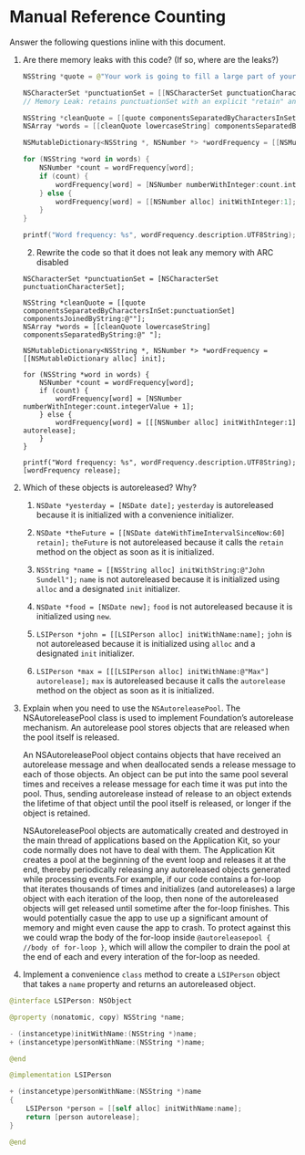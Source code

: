 # Manual Reference Counting

Answer the following questions inline with this document.

1. Are there memory leaks with this code? (If so, where are the leaks?)

	```swift
	NSString *quote = @"Your work is going to fill a large part of your life, and the only way to be truly satisfied is to do what you believe is great work. And the only way to do great work is to love what you do. If you haven't found it yet, keep looking. Don't settle. As with all matters of the heart, you'll know when you find it. - Steve Jobs";

	NSCharacterSet *punctuationSet = [[NSCharacterSet punctuationCharacterSet] retain];
    // Memory Leak: retains punctuationSet with an explicit "retain" and never calls release
    
	NSString *cleanQuote = [[quote componentsSeparatedByCharactersInSet:punctuationSet] componentsJoinedByString:@""];
	NSArray *words = [[cleanQuote lowercaseString] componentsSeparatedByString:@" "];

	NSMutableDictionary<NSString *, NSNumber *> *wordFrequency = [[NSMutableDictionary alloc] init]; // Memory Leak: retains wordFrequency with "alloc" and "init" and never calls release

	for (NSString *word in words) {
		NSNumber *count = wordFrequency[word];
		if (count) {
			wordFrequency[word] = [NSNumber numberWithInteger:count.integerValue + 1];
		} else {
			wordFrequency[word] = [[NSNumber alloc] initWithInteger:1]; // Memory Leak: retains an unnamed NSNumber object with "alloc" and never calls release
		}
	}

	printf("Word frequency: %s", wordFrequency.description.UTF8String);
	```

	2. Rewrite the code so that it does not leak any memory with ARC disabled
    
    ```
    NSCharacterSet *punctuationSet = [NSCharacterSet punctuationCharacterSet];

    NSString *cleanQuote = [[quote componentsSeparatedByCharactersInSet:punctuationSet] componentsJoinedByString:@""];
    NSArray *words = [[cleanQuote lowercaseString] componentsSeparatedByString:@" "];

    NSMutableDictionary<NSString *, NSNumber *> *wordFrequency = [[NSMutableDictionary alloc] init];

    for (NSString *word in words) {
        NSNumber *count = wordFrequency[word];
        if (count) {
            wordFrequency[word] = [NSNumber numberWithInteger:count.integerValue + 1];
        } else {
            wordFrequency[word] = [[[NSNumber alloc] initWithInteger:1] autorelease];
        }
    }

    printf("Word frequency: %s", wordFrequency.description.UTF8String);
    [wordFrequency release];
    ```

2. Which of these objects is autoreleased?  Why?

	1. `NSDate *yesterday = [NSDate date];`
            `yesterday` is autoreleased because it is initialized with a convenience initializer.
	
	2. `NSDate *theFuture = [[NSDate dateWithTimeIntervalSinceNow:60] retain];`
            `theFuture` is not autoreleased because it calls the `retain` method on the object as soon as it is initialized.
	
	3. `NSString *name = [[NSString alloc] initWithString:@"John Sundell"];`
            `name` is not autoreleased because it is initialized using `alloc` and a designated `init` initializer.
	
	4. `NSDate *food = [NSDate new];`
            `food` is not autoreleased because it is initialized using `new`.
	
	5. `LSIPerson *john = [[LSIPerson alloc] initWithName:name];`
            `john` is not autoreleased because it is initialized using `alloc` and a designated `init` initializer.
	
	6. `LSIPerson *max = [[[LSIPerson alloc] initWithName:@"Max"] autorelease];`
            `max` is autoreleased because it calls the `autorelease` method on the object as soon as it is initialized.

3. Explain when you need to use the `NSAutoreleasePool`.
    The NSAutoreleasePool class is used to implement Foundation’s autorelease mechanism. An autorelease pool stores objects that are released when the pool itself is released.

    An NSAutoreleasePool object contains objects that have received an autorelease message and when deallocated sends a release message to each of those objects. An object can be put into the same pool several times and receives a release message for each time it was put into the pool. Thus, sending autorelease instead of release to an object extends the lifetime of that object until the pool itself is released, or longer if the object is retained.

    NSAutoreleasePool objects are automatically created and destroyed in the main thread of applications based on the Application Kit, so your code normally does not have to deal with them. The Application Kit creates a pool at the beginning of the event loop and releases it at the end, thereby periodically releasing any autoreleased objects generated while processing events.For example, if our code contains a for-loop that iterates thousands of times and initializes (and autoreleases) a large object with each iteration of the loop, then none of the autoreleased objects will get released until sometime after the for-loop finishes. This would potentially casue the app to use up a significant amount of memory and might even cause the app to crash. To protect against this we could wrap the body of the for-loop inside  `@autoreleasepool { //body of for-loop }`, which will allow the compiler to drain the pool at the end of each and every interation of the for-loop as needed.

4. Implement a convenience `class` method to create a `LSIPerson` object that takes a `name` property and returns an autoreleased object.

```swift
@interface LSIPerson: NSObject

@property (nonatomic, copy) NSString *name;

- (instancetype)initWithName:(NSString *)name;
+ (instancetype)personWithName:(NSString *)name;

@end

@implementation LSIPerson

+ (instancetype)personWithName:(NSString *)name
{
    LSIPerson *person = [[self alloc] initWithName:name];
    return [person autorelease];
}

@end
```
